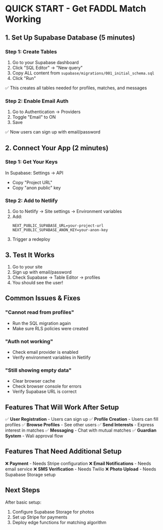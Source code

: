 # QUICK START - Get FADDL Match Working

## 1. Set Up Supabase Database (5 minutes)

### Step 1: Create Tables
1. Go to your Supabase dashboard
2. Click "SQL Editor" → "New query"
3. Copy ALL content from `supabase/migrations/001_initial_schema.sql`
4. Click "Run"

✅ This creates all tables needed for profiles, matches, and messages

### Step 2: Enable Email Auth
1. Go to Authentication → Providers
2. Toggle "Email" to ON
3. Save

✅ Now users can sign up with email/password

## 2. Connect Your App (2 minutes)

### Step 1: Get Your Keys
In Supabase: Settings → API
- Copy "Project URL"
- Copy "anon public" key

### Step 2: Add to Netlify
1. Go to Netlify → Site settings → Environment variables
2. Add:
   ```
   NEXT_PUBLIC_SUPABASE_URL=your-project-url
   NEXT_PUBLIC_SUPABASE_ANON_KEY=your-anon-key
   ```
3. Trigger a redeploy

## 3. Test It Works

1. Go to your site
2. Sign up with email/password
3. Check Supabase → Table Editor → profiles
4. You should see the user!

## Common Issues & Fixes

### "Cannot read from profiles"
- Run the SQL migration again
- Make sure RLS policies were created

### "Auth not working"
- Check email provider is enabled
- Verify environment variables in Netlify

### "Still showing empty data"
- Clear browser cache
- Check browser console for errors
- Verify Supabase URL is correct

## Features That Will Work After Setup

✅ **User Registration** - Users can sign up
✅ **Profile Creation** - Users can fill profiles
✅ **Browse Profiles** - See other users
✅ **Send Interests** - Express interest in matches
✅ **Messaging** - Chat with mutual matches
✅ **Guardian System** - Wali approval flow

## Features That Need Additional Setup

❌ **Payment** - Needs Stripe configuration
❌ **Email Notifications** - Needs email service
❌ **SMS Verification** - Needs Twilio
❌ **Photo Upload** - Needs Supabase Storage setup

## Next Steps

After basic setup:
1. Configure Supabase Storage for photos
2. Set up Stripe for payments
3. Deploy edge functions for matching algorithm
